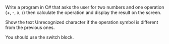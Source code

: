 Write a program in C# that asks the user for two numbers and one operation (+, -, x, /) then calculate the operation and display the result on the screen.

Show the text Unrecognized character if the operation symbol is different from the previous ones.

You should use the switch block.